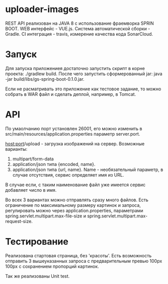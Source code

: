 # uploader-images
REST API реализован на JAVA 8 с использование фраемворка SPRIN BOOT.
WEB интерфейс - VUE.js.
Cистема автоматической сборки - Gradle.
CI интеграция - travis, измерение качества кода SonarCloud.

# Запуск
Для запуска приложениея достаточно запустить скрипт в корне проекта:
./gradlew build.
После чего запустить сформерованный jar:
java -jar build/libs/gs-spring-boot-0.1.0.jar.

Если не расматривать это приложение как тестовое задание, то можно собрать в WAR файл и сделать деплой, например, в Tomcat.

# API

По умаолчанию порт установлен 26001, его можно изменить в src/main/resources/application.properties параметр server.port.

<host:port>/upload - загрузка изображений на сервер.
Возможные варианты:
  1. multipart/form-data
  2. application/json типа {encoded, name}.
  3. application/json типа {url, name}. Name - необязательный параметр, в случае отсутствия, сервис определяет имя из URL.
  
  В случае если, с таким наименование файл уже имеется сервис добавляет число в имя.
  
  Во всех 3 вариантах можно отправлять сразу много файлов.
  Есть ограничение по максимальному размеру картинок и запроса, регулировать можно через application.properties, параметрами spring.servlet.multipart.max-file-size и spring.servlet.multipart.max-request-size.

# Тестирование

Реализована стартовая страница, без 'красоты'.
Есть возможность отправить 3 вышеуказанных запроса с предварительным превью 100px 100px с сохранением пропорций картинок.

Так же реализованы Unit test.
